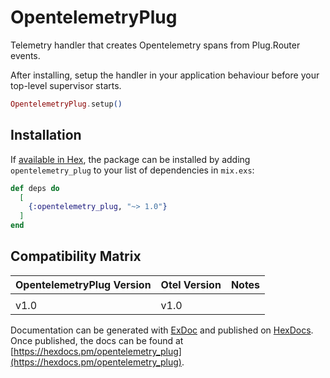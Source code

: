 # OpentelemetryPlug

Telemetry handler that creates Opentelemetry spans from Plug.Router events.

After installing, setup the handler in your application behaviour before your
top-level supervisor starts.

```elixir
OpentelemetryPlug.setup()
```

## Installation

If [available in Hex](https://hex.pm/docs/publish), the package can be installed
by adding `opentelemetry_plug` to your list of dependencies in `mix.exs`:

```elixir
def deps do
  [
    {:opentelemetry_plug, "~> 1.0"}
  ]
end
```

## Compatibility Matrix

| OpentelemetryPlug Version | Otel Version | Notes |
| :------------------------ | :----------- | :---- |
|                           |              |       |
| v1.0                      | v1.0         |       |

Documentation can be generated with [ExDoc](https://github.com/elixir-lang/ex_doc)
and published on [HexDocs](https://hexdocs.pm). Once published, the docs can
be found at [https://hexdocs.pm/opentelemetry_plug](https://hexdocs.pm/opentelemetry_plug).
